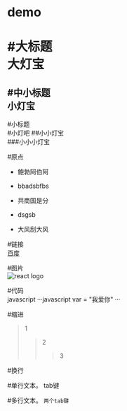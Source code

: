 # demo

#大标题</br>
大灯宝
====

#中小标题</br>
小灯宝
----

#小标题</br>
#小灯吧
##小小灯宝</br>
###小小小灯宝</br>

#原点</br>
* 鲍勃阿伯阿
* bbadsbfbs

* 共商国是分
 * dsgsb
 * 大风刮大风
 
#链接</br>
[百度](www.baidu.com)

#图片</br>
![react logo](https://github.com/hudengbao/demo/raw/master/favicon.ico)



#代码 </br>
javascript
···javascript
  var = "我爱你"
···


#缩进</br>

>1
>>2
>>>3

#换行
</br>

#单行文本。 tab键

#多行文本。 ``两个tab键``

